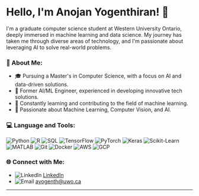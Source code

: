 # Hello, I'm Anojan Yogenthiran! 👋

I'm a graduate computer science student at Western University Ontario, deeply immersed in machine learning and data science. My journey has taken me through diverse areas of technology, and I'm passionate about leveraging AI to solve real-world problems.

### 🤖 About Me:
- 🎓 Pursuing a Master's in Computer Science, with a focus on AI and data-driven solutions.
- 💼 Former AI/ML Engineer, experienced in developing innovative tech solutions.
- 🌱 Constantly learning and contributing to the field of machine learning.
- 🔭 Passionate about Machine Learning, Computer Vision, and AI.

### 💻 Language and Tools:
![Python](https://img.shields.io/badge/-Python-3776AB?style=flat-square&logo=python&logoColor=white)
![R](https://img.shields.io/badge/-R-276DC3?style=flat-square&logo=r&logoColor=white)
![SQL](https://img.shields.io/badge/-SQL-4479A1?style=flat-square&logo=mysql&logoColor=white)
![TensorFlow](https://img.shields.io/badge/-TensorFlow-FF6F00?style=flat-square&logo=tensorflow&logoColor=white)
![PyTorch](https://img.shields.io/badge/-PyTorch-EE4C2C?style=flat-square&logo=pytorch&logoColor=white)
![Keras](https://img.shields.io/badge/-Keras-D00000?style=flat-square&logo=keras&logoColor=white)
![Scikit-Learn](https://img.shields.io/badge/-ScikitLearn-F7931E?style=flat-square&logo=scikit-learn&logoColor=white)
![MATLAB](https://img.shields.io/badge/-MATLAB-0076A8?style=flat-square&logo=mathworks&logoColor=white)
![Git](https://img.shields.io/badge/-Git-F05032?style=flat-square&logo=git&logoColor=white)
![Docker](https://img.shields.io/badge/-Docker-2496ED?style=flat-square&logo=docker&logoColor=white)
![AWS](https://img.shields.io/badge/-AWS-232F3E?style=flat-square&logo=amazon-aws&logoColor=white)
![GCP](https://img.shields.io/badge/-GCP-4285F4?style=flat-square&logo=google-cloud&logoColor=white)

### 🌐 Connect with Me:
- ![LinkedIn](https://img.shields.io/badge/LinkedIn-0077B5?style=flat-square&logo=linkedin&logoColor=white) [LinkedIn](www.linkedin.com/in/anojan-yogenthiran)
- ![Email](https://img.shields.io/badge/Email-D14836?style=flat-square&logo=gmail&logoColor=white) ayogenth@uwo.ca

---

